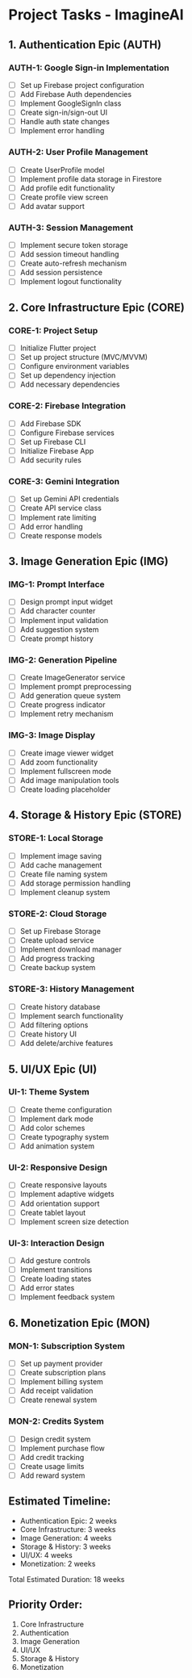 # Project Tasks - ImagineAI

## 1. Authentication Epic (AUTH)
### AUTH-1: Google Sign-in Implementation
- [ ] Set up Firebase project configuration
- [ ] Add Firebase Auth dependencies
- [ ] Implement GoogleSignIn class
- [ ] Create sign-in/sign-out UI
- [ ] Handle auth state changes
- [ ] Implement error handling

### AUTH-2: User Profile Management
- [ ] Create UserProfile model
- [ ] Implement profile data storage in Firestore
- [ ] Add profile edit functionality
- [ ] Create profile view screen
- [ ] Add avatar support

### AUTH-3: Session Management
- [ ] Implement secure token storage
- [ ] Add session timeout handling
- [ ] Create auto-refresh mechanism
- [ ] Add session persistence
- [ ] Implement logout functionality

## 2. Core Infrastructure Epic (CORE)
### CORE-1: Project Setup
- [ ] Initialize Flutter project
- [ ] Set up project structure (MVC/MVVM)
- [ ] Configure environment variables
- [ ] Set up dependency injection
- [ ] Add necessary dependencies

### CORE-2: Firebase Integration
- [ ] Add Firebase SDK
- [ ] Configure Firebase services
- [ ] Set up Firebase CLI
- [ ] Initialize Firebase App
- [ ] Add security rules

### CORE-3: Gemini Integration
- [ ] Set up Gemini API credentials
- [ ] Create API service class
- [ ] Implement rate limiting
- [ ] Add error handling
- [ ] Create response models

## 3. Image Generation Epic (IMG)
### IMG-1: Prompt Interface
- [ ] Design prompt input widget
- [ ] Add character counter
- [ ] Implement input validation
- [ ] Add suggestion system
- [ ] Create prompt history

### IMG-2: Generation Pipeline
- [ ] Create ImageGenerator service
- [ ] Implement prompt preprocessing
- [ ] Add generation queue system
- [ ] Create progress indicator
- [ ] Implement retry mechanism

### IMG-3: Image Display
- [ ] Create image viewer widget
- [ ] Add zoom functionality
- [ ] Implement fullscreen mode
- [ ] Add image manipulation tools
- [ ] Create loading placeholder

## 4. Storage & History Epic (STORE)
### STORE-1: Local Storage
- [ ] Implement image saving
- [ ] Add cache management
- [ ] Create file naming system
- [ ] Add storage permission handling
- [ ] Implement cleanup system

### STORE-2: Cloud Storage
- [ ] Set up Firebase Storage
- [ ] Create upload service
- [ ] Implement download manager
- [ ] Add progress tracking
- [ ] Create backup system

### STORE-3: History Management
- [ ] Create history database
- [ ] Implement search functionality
- [ ] Add filtering options
- [ ] Create history UI
- [ ] Add delete/archive features

## 5. UI/UX Epic (UI)
### UI-1: Theme System
- [ ] Create theme configuration
- [ ] Implement dark mode
- [ ] Add color schemes
- [ ] Create typography system
- [ ] Add animation system

### UI-2: Responsive Design
- [ ] Create responsive layouts
- [ ] Implement adaptive widgets
- [ ] Add orientation support
- [ ] Create tablet layout
- [ ] Implement screen size detection

### UI-3: Interaction Design
- [ ] Add gesture controls
- [ ] Implement transitions
- [ ] Create loading states
- [ ] Add error states
- [ ] Implement feedback system

## 6. Monetization Epic (MON)
### MON-1: Subscription System
- [ ] Set up payment provider
- [ ] Create subscription plans
- [ ] Implement billing system
- [ ] Add receipt validation
- [ ] Create renewal system

### MON-2: Credits System
- [ ] Design credit system
- [ ] Implement purchase flow
- [ ] Add credit tracking
- [ ] Create usage limits
- [ ] Add reward system

## Estimated Timeline:
- Authentication Epic: 2 weeks
- Core Infrastructure: 3 weeks
- Image Generation: 4 weeks
- Storage & History: 3 weeks
- UI/UX: 4 weeks
- Monetization: 2 weeks

Total Estimated Duration: 18 weeks

## Priority Order:
1. Core Infrastructure
2. Authentication
3. Image Generation
4. UI/UX
5. Storage & History
6. Monetization